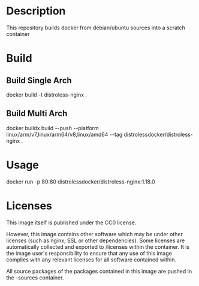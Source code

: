 # Description
This repository builds docker from debian/ubuntu sources into a scratch container

# Build

## Build Single Arch
docker build -t distroless-nginx  .

## Build Multi Arch
docker buildx build --push --platform linux/arm/v7,linux/arm64/v8,linux/amd64 --tag distrolessdocker/distroless-nginx  .

# Usage
docker run -p  80:80 distrolessdocker/distroless-nginx:1.18.0 

# Licenses

This image itself is published under the CC0 license.

 However, this image contains other software which may be under other licenses (such as nginx, SSL or other dependencies). Some licenses are automatically collected and exported to /licenses within the container. It is the image user's responsibility to ensure that any use of this image complies with any relevant licenses for all software contained within.

All source packages of the packages contained in this image are pushed in the -sources container.